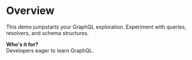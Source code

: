 # Overview
This demo jumpstarts your GraphQL exploration. Experiment with queries, resolvers, and schema structures.  

**Who's it for?**  
Developers eager to learn GraphQL.